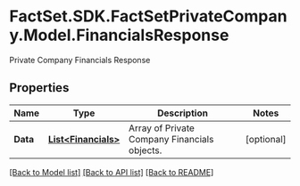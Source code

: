 # FactSet.SDK.FactSetPrivateCompany.Model.FinancialsResponse
Private Company Financials Response

## Properties

Name | Type | Description | Notes
------------ | ------------- | ------------- | -------------
**Data** | [**List&lt;Financials&gt;**](Financials.md) | Array of Private Company Financials objects. | [optional] 

[[Back to Model list]](../README.md#documentation-for-models) [[Back to API list]](../README.md#documentation-for-api-endpoints) [[Back to README]](../README.md)

